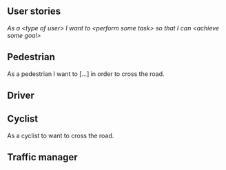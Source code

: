 ## User stories

*As a \<type of user> I want to \<perform some task> so that I can \<achieve some goal>*

## Pedestrian
As a pedestrian I want to [...] in order to cross the road.


## Driver


## Cyclist
As a cyclist to want to cross the road.


## Traffic manager

